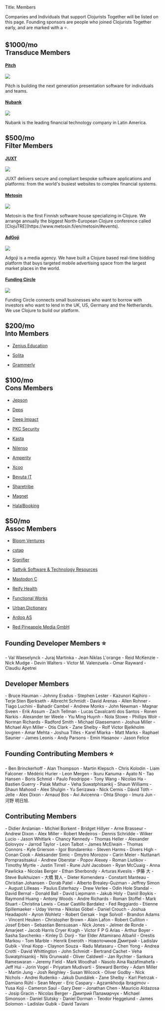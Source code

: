 Title: Members

Companies and Individuals that support Clojurists Together will be listed on this page. Founding sponsors are people who joined Clojurists Together early, and are marked with a ⭐️.
<section class="member-category company filter-member">
<h2><span>$1000/mo</span><br>Transduce Members</h2>

<section class="membership-card">
<h4 class="member founding"><a href="https://pitch.com" target="_blank">Pitch</a></h4>
<a href="https://pitch.com"><img class="member-logo large" src="/logos/pitch.svg"></a>
<p>Pitch is building the next generation presentation software for individuals and teams.
</p>
</section>

<section class="membership-card">
<h4 class="member founding"><a href="https://nubank.com.br" target="_blank">Nubank</a></h4>
<a href="https://nubank.com.br"><img class="member-logo large" src="/logos/nubank.png"></a>
<p>Nubank is the leading financial technology company in Latin America.</p>
</section>
</section>

<section class="member-category company filter-member">
<h2><span>$500/mo</span><br>Filter Members</h2>

<section class="membership-card">
<h4 class="member founding"><a href="https://juxt.pro" target="_blank">JUXT</a></h4>
<a href="https://juxt.pro"><img class="member-logo" src="/logos/juxt.svg"></a>
<p>JUXT delivers secure and compliant bespoke software applications and platforms: from the world's busiest websites to complex financial systems.</p>
</section>


<section class="membership-card">
<h4 class="member founding"><a href="https://www.metosin.fi" target="_blank">Metosin</a></h4>
<a href="https://www.metosin.fi"><img class="member-logo" src="/logos/metosin.svg"></a>
<p>Metosin is the first Finnish software house specializing in Clojure. We arrange annually the biggest North-European Clojure conference called [ClojuTRE](https://www.metosin.fi/en/metosin/#events).</p>
</section>


<section class="membership-card">
<h4 class="member founding"><a href="https://www.adgoji.com" target="_blank">AdGoji</a></h4>
<a href="https://www.adgoji.com"><img class="member-logo" src="/logos/adgoji_logo.svg"></a>
<p>Adgoji is a media agency. We have built a Clojure based real-time bidding platform that buys targeted mobile advertising space from the largest market places in the world.</p>
</section>


<section class="membership-card">
<h4 class="member founding"><a href="https://www.fundingcircle.com" target="_blank">Funding Circle</a></h4>
<a href="https://www.fundingcircle.com"><img class="member-logo" src="/logos/funding-circle.svg"></a>
<p>Funding Circle connects small businesses who want to borrow with investors who want to lend in the UK, US, Germany and the Netherlands. We use Clojure to build our platform.</p>
</section>
</section>

<section class="member-lists">

<section class="member-category into-member">
<h2><span>$200/mo</span><br>Into Members</h2>
<section class="membership-card">
<ul><li class="founding member"><a href="http://www.zeniuseducation.com/" target="_blank">Zenius Education</a></li></ul>
<ul><li class="founding member"><a href="http://www.solita.fi/" target="_blank">Solita</a></li></ul>
<ul><li><a href="http://www.zeniuseducation.com/" target="_blank">Grammerly</a></li></ul>
</section>
</section>

<section class="member-category cons-member">
<h2><span>$100/mo</span><br>Cons Members</h2>
<section class="membership-card">
<ul><li class="founding member"><a href="http://www.jepson.io/" target="_blank">Jepson</a></li></ul>
<ul><li class="founding member"><a href="http://www.deps.co/" target="_blank">Deps</a></li></ul>
<ul><li><a href="http://www.deep-impact.ch/" target="_blank">Deep Impact</a></li></ul>
<ul><li><a href="https://www.pkc.io" target="_blank">PKC Security</a></li></ul>
<ul><li><a href="https://kasta.ua" target="_blank">Kasta</a></li></ul>
<ul><li><a href="https://nilenso.com" target="_blank">Nilenso</a></li></ul>
<ul><li><a href="https://amperity.com/" target="_blank">Amperity</a></li></ul>
<ul><li><a href="https://xcoo.jp" target="_blank">Xcoo</a></li></ul>
<ul><li><a href="https://www.bevuta.com/en/" target="_blank">Bevuta IT</a></li></ul>
<ul><li><a href="https://www.sharetribe.com/" target="_blank">Sharetribe</a></li></ul>
<ul><li><a href="https://www.magnet.coop" target="_blank">Magnet</a></li></ul>
<ul><li><a href="https://halalbooking.com/" target="_blank">HalalBooking</a></li></ul>
</section>
</section>

<section class="member-category assoc-member">
<h2><span>$50/mo</span><br>Assoc Members</h2>
<section class="membership-card">
<ul><li class="founding member"><a href="http://bloomventures.io" target="_blank">Bloom Ventures</a></li></ul>
<ul><li class="founding member"><a href="https://cstap.com" target="_blank">cstap</a></li></ul>
<ul><li class="founding member"><a href="http://signifier.jp" target="_blank">Signifier</a></li></ul>
<ul><li><a href="http://www.deepbluelambda.org" target="_blank">Sattvik Software & Technology Resources</a></li></ul>
<ul><li><a href="http://www.mastodonc.com" target="_blank">Mastodon C</a></li></ul>
<ul><li><a href="https://reifyhealth.com" target="_blank">Reify Health</a></li></ul>
<ul><li><a href="https://functional.works-hub.com/" target="_blank">Functional Works</a></li></ul>
<ul><li><a href="https://www.urbandictionary.com/" target="_blank">Urban Dictionary</a></li></ul>
<ul><li><a href="https://www.ardoq.com/)" target="_blank">Ardoq AS</a></li></ul>
<ul><li><a href="http://www.redpineapplemedia.com/" target="_blank">Red Pineapple Media GmbH</a></li></ul>
</section>
</section>


<section class="member-category founding-developer">
<h2>Founding Developer Members ⭐</h2>
<section class="membership-card">
- Val Waeselynck
- Juraj Martinka
- Jean Niklas L'orange
- Reid McKenzie
- Nick Mudge
- Devin Walters
- Víctor M. Valenzuela
- Omar Rayward
- Claudiu Apetrei
</section>
</section>

<section class="member-category developer">
<h2>Developer Members</h2>
<section class="membership-card">
- Bruce Hauman
- Johnny Eradus
- Stephen Lester
- Kazunori Kajihiro
- Terje Sten Bjerkseth
- Albrecht Schmidt
- David Arenas
- Allen Rohner
- Tiago Luchini
- Bahadir Cambel
- Andrew Monks
- John Newman
- Magnar Sveen
- Erik Assum
- Zach Tellman
- Lucas Cavalcanti dos Santos
- Ronen Narkis
- Alexander ter Weele
- Yiu Ming Huynh
- Nola Stowe
- Phillips Wolr
- Norman Richards
- Radford Smith
- Michael Glaesemann
- Joshua Miller
- Michael Alyn Miller
- Otis Clark
- Zane Shelby
- Rolf Victor Bjelkholm lovgren
- Amar Mehta
- Joshua Tilles
- Karel Miarka
- Matt Marks
- Raphael Saunier
- James Leonis
- Andy Parsons
- Emin Hasanov
- Jason Felice
</section>
</section>

<section class="member-category contributing">
<h2>Founding Contributing Members ⭐</h2>
<section class="membership-card">
- Ben Brinckerhoff
- Alan Thompson
- Martin Klepsch
- Chris Kolodin
- Liam Falconer
- Médéric Hurier
- Leon Mergen
- Ikuru Kanuma
- Ayato N
- Tao Hansen
- Boris Schmid
- Paulo Feodrippe
- Tony Wang
- Nicolas Ha
- Bastien Guerry
- Palak Mathur
- Veha Suwatphisankij
- Shaun Williams
- Shaun Mahood
- Alex Shulgin
- Yu Serizawa
- Nick Cernis
- Dávid Tóth
- Jelle
- Alex Dixon
- Arnaud Bos
- Avi Avicenna
- Ohta Shogo
- Imura Jun
- 河野 明日旭.
</section>
</section>


<section class="member-category contributing">
<h2>Contributing Members</h2>
<section class="membership-card">
- Didier Arslanian
- Michiel Borkent
- Bridget Hillyer
- Arne Brasseur
- Andrew Dixon
- Alex Miller
- Robert Medeiros
- Dennis Schridde
- Wilker Lucio
- Jason Whitlark
- Chancy Kennedy
- Thomas Heller
- Alexander Solovyov
- Jarrod Taylor
- Leon Talbot
- James McElwain
- Thomas Connors
- Kyle Grierson
- Igor Bondarenko
- Steven Harms
- Divers High
- Conan Cook
- Aleksander Simic
- Dmytro Morozov
- Carin Meier
- Nuttanart Pornprasitsakul
- Andrew Oberstar
- Popov Alexey
- Roman Liutikov
- Timothy Myrtle
- Justin Tirrell
- Rune Juhl Jacobsen
- Ryan McCuaig
- Anna Pawlicka
- Nicolas Berger
- Ethan Sherbondy
- Arturas Kveslis
- 伊藤 大
- Steve Buikhuizen
- 大橋 賢人
- Dieter Komendera
- Constant Manteau
- Christian Johansen
- Dorab Patel
- Alberto Brealey-Guzman
- Jeffrey Simon
- August Lilleaas
- Paulus Esterhazy
- Drew Verlee
- Odin Hole Standal
- David Bernal
- Donald Ball
- David Liepmann
- Jakub Holy
- Daniil Boykis
- Raymond Huang
- Antony Woods
- Andre Richards
- Roman Stoffel
- Mark Stuart
- Christina Lewis
- Cesar Castillo Bardalez
- Fed Reggiardo
- Etienne Spillemaeker
- Uday Verma
- Nikolas Göbel
- Daniel Crouch
- Joshua Headapohl
- Ayron Wohletz
- Robert Gersak
- Inge Solvoll
- Brandon Adams
- Vincent Heuken
- Christopher Brown
- Alain Lafon
- Robert Culliton
- Josef Erben
- Sebastian Bensuasan
- Nick Jones
- Jelmer de Ronde
- Amarjeet
- Jacob Harris Cryer Kragh
- Victor F P G Arias
- Arthur Boyer
- Sasha Savchenko
- Kinley D. Dorji
- Yair Elder Altamirano Albañil
- Orestis Markou
- Tom Marble
- Henrik Eneroth
- Новоточинов Дмитрий
- Ladislav Gubik
- Vinai Kopp
- Claynon Souza
- Radu Matasaru
- Chen Yong
- Andrea Crotti
- David Whittington
- John Schmidt
- Bertrand Cachet
- Veha Suwatphisankij
- Nils Grunwald
- Oliver Caldwell
- Jan Rychter
- Sankara Rameswaran
- Jeremy Field
- Mark Woodhall
- Nasolo Aina Razafimahefa
- Jeff Hui
- Jorin Vogel
- Priyatam Mudivarti
- Steward Bentley
- Adam Miller
- Martin Jung
- Josh Reighley
- Susan Wilcock
- Oliver Godby
- Nick Nichols
- Andrei Rudenko
- Jakub Dundálek
- Zane Shelby
- Karl Pietrzak
- Damiano Rühl
- Sean Meyer
- Eric Caspary
- Agzamkhodja Ibragimov
- Yusa Koji
- Cameron Saul
- Gary Deer
- Jonathan Chen
- Mauricio Aldazosa
- Josip Gracin
- Nicolas Berger
- Дмитрий Паламарчук
- Michael Simonson
- Daniel Slutsky
- Daniel Dorman
- Teodor Heggelund
- James Solomon
- Ladislav Gubik
- David Taviani
</section>
</section>

